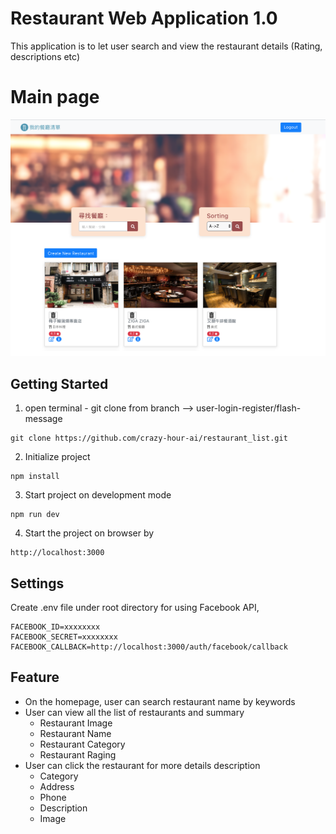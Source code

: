 # Restaurant Web Application 1.0
This application is to let user search and view the restaurant details (Rating, descriptions etc)

# Main page
![image](./restaurant-mongodb.png)

## Getting Started
1. open terminal - git clone from branch --> user-login-register/flash-message
```
git clone https://github.com/crazy-hour-ai/restaurant_list.git
```
2. Initialize project
```
npm install
```
3. Start project on development mode
```
npm run dev
```
4. Start the project on browser by 
```
http://localhost:3000 
```

## Settings
Create .env file under root directory for using Facebook API,
```
FACEBOOK_ID=xxxxxxxx
FACEBOOK_SECRET=xxxxxxxx
FACEBOOK_CALLBACK=http://localhost:3000/auth/facebook/callback
```

## Feature
+ On the homepage, user can search restaurant name by keywords
+ User can view all the list of restaurants and summary
  - Restaurant Image
  - Restaurant Name
  - Restaurant Category
  - Restaurant Raging
+ User can click the restaurant for more details description
  - Category
  - Address
  - Phone
  - Description
  - Image
